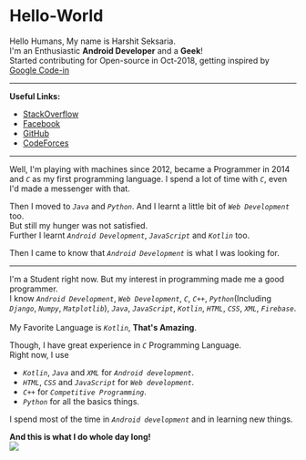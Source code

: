 # Hello-World

Hello Humans, My name is Harshit Seksaria.<br>
I'm an Enthusiastic **Android Developer** and a **Geek**!  
Started contributing for Open-source in Oct-2018, getting inspired by [Google Code-in](https://codein.withgoogle.com)

___

**Useful Links:**
 - [StackOverflow](https://stackoverflow.com/users/9134576/dudecoder?tab=profile)
 - [Facebook](https://www.facebook.com/people/Harshit-Sekhsaria/100010673026844)
 - [GitHub](https://www.github.com/HarshitSeksaria)
 - [CodeForces](http://codeforces.com/profile/DudeCoder)
___

Well, I'm playing with machines since 2012, became a Programmer in 2014 and _`C`_ as my first programming language. I spend a lot of time with _`C`_, even I'd made a messenger with that.

Then I moved to _`Java`_ and _`Python`_. And I learnt a little bit of _`Web Development`_ too.<br> But still my hunger was not satisfied.<br>Further I learnt _`Android Development`_, _`JavaScript`_ and _`Kotlin`_ too.

Then I came to know that _`Android Development`_ is what I was looking for.

___

I'm a Student right now. But my interest in programming made me a good programmer.<br>
I know _`Android Development`_, _`Web Development`_, _`C`_, _`C++`_, _`Python`_(Including _`Django`_, _`Numpy`_, _`Matplotlib`_), _`Java`_, _`JavaScript`_, _`Kotlin`_, _`HTML`_, _`CSS`_, _`XML`_, _`Firebase`_.<br><br>
My Favorite Language is _`Kotlin`_, **That's Amazing**.

Though, I have great experience in _`C`_ Programming Language.<br>
Right now, I use 

 - _`Kotlin`_, _`Java`_ and _`XML`_ for _`Android development`_.
 - _`HTML`_, _`CSS`_ and _`JavaScript`_ for _`Web development`_.
 - _`C++`_ for _`Competitive Programming`_.
 - _`Python`_ for all the basics things.
 
I spend most of the time in _`Android development`_ and in learning new things.

**And this is what I do whole day long!**  
<img src="https://i.stack.imgur.com/MWGjj.gif" />
